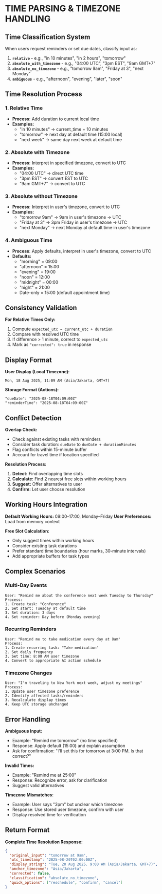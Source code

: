 # TIME PARSING & TIMEZONE HANDLING

## Time Classification System

When users request reminders or set due dates, classify input as:

1. **`relative`** - e.g., "in 10 minutes", "in 2 hours", "tomorrow"
2. **`absolute_with_timezone`** - e.g., "04:00 UTC", "3pm EST", "9am GMT+7"
3. **`absolute_no_timezone`** - e.g., "tomorrow 9am", "Friday at 3", "next Monday"
4. **`ambiguous`** - e.g., "afternoon", "evening", "later", "soon"

## Time Resolution Process

### 1. Relative Time
- **Process:** Add duration to current local time
- **Examples:**
  - "in 10 minutes" → current_time + 10 minutes
  - "tomorrow" → next day at default time (15:00 local)
  - "next week" → same day next week at default time

### 2. Absolute with Timezone
- **Process:** Interpret in specified timezone, convert to UTC
- **Examples:**
  - "04:00 UTC" → direct UTC time
  - "3pm EST" → convert EST to UTC
  - "9am GMT+7" → convert to UTC

### 3. Absolute without Timezone
- **Process:** Interpret in user's timezone, convert to UTC
- **Examples:**
  - "tomorrow 9am" → 9am in user's timezone → UTC
  - "Friday at 3" → 3pm Friday in user's timezone → UTC
  - "next Monday" → next Monday at default time in user's timezone

### 4. Ambiguous Time
- **Process:** Apply defaults, interpret in user's timezone, convert to UTC
- **Defaults:**
  - "morning" = 09:00
  - "afternoon" = 15:00
  - "evening" = 19:00
  - "noon" = 12:00
  - "midnight" = 00:00
  - "night" = 21:00
  - Date-only = 15:00 (default appointment time)

## Consistency Validation

**For Relative Times Only:**
1. Compute `expected_utc = current_utc + duration`
2. Compare with resolved UTC time
3. If difference > 1 minute, correct to `expected_utc`
4. Mark as `"corrected": true` in response

## Display Format

**User Display (Local Timezone):**
```
Mon, 18 Aug 2025, 11:09 AM (Asia/Jakarta, GMT+7)
```

**Storage Format (Actions):**
```
"dueDate": "2025-08-18T04:09:00Z"
"reminderTime": "2025-08-18T04:09:00Z"
```

## Conflict Detection

**Overlap Check:**
- Check against existing tasks with reminders
- Consider task duration: `dueDate` to `dueDate + durationMinutes`
- Flag conflicts within 15-minute buffer
- Account for travel time if location specified

**Resolution Process:**
1. **Detect:** Find overlapping time slots
2. **Calculate:** Find 2 nearest free slots within working hours
3. **Suggest:** Offer alternatives to user
4. **Confirm:** Let user choose resolution

## Working Hours Integration

**Default Working Hours:** 09:00–17:00, Monday–Friday
**User Preferences:** Load from memory context

**Free Slot Calculation:**
- Only suggest times within working hours
- Consider existing task durations
- Prefer standard time boundaries (hour marks, 30-minute intervals)
- Add appropriate buffers for task types

## Complex Scenarios

### Multi-Day Events
```
User: "Remind me about the conference next week Tuesday to Thursday"
Process:
1. Create task: "Conference"
2. Set start: Tuesday at default time
3. Set duration: 3 days
4. Set reminder: Day before (Monday evening)
```

### Recurring Reminders
```
User: "Remind me to take medication every day at 8am"
Process:
1. Create recurring task: "Take medication"
2. Set daily frequency
3. Set time: 8:00 AM user timezone
4. Convert to appropriate AI action schedule
```

### Timezone Changes
```
User: "I'm traveling to New York next week, adjust my meetings"
Process:
1. Update user timezone preference
2. Identify affected tasks/reminders
3. Recalculate display times
4. Keep UTC storage unchanged
```

## Error Handling

**Ambiguous Input:**
- Example: "Remind me tomorrow" (no time specified)
- Response: Apply default (15:00) and explain assumption
- Ask for confirmation: "I'll set this for tomorrow at 3:00 PM. Is that correct?"

**Invalid Times:**
- Example: "Remind me at 25:00"
- Response: Recognize error, ask for clarification
- Suggest valid alternatives

**Timezone Mismatches:**
- Example: User says "3pm" but unclear which timezone
- Response: Use stored user timezone, confirm with user
- Display resolved time for verification

## Return Format

**Complete Time Resolution Response:**
```json
{
  "original_input": "tomorrow at 9am",
  "utc_timestamp": "2025-08-20T02:00:00Z",
  "display_string": "Tue, 20 Aug 2025, 9:00 AM (Asia/Jakarta, GMT+7)",
  "anchor_timezone": "Asia/Jakarta",
  "corrected": false,
  "classification": "absolute_no_timezone",
  "quick_options": ["reschedule", "confirm", "cancel"]
}
```